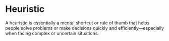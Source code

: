 # Heuristic
A heuristic is essentially a mental shortcut or rule of thumb that helps people solve problems or make decisions quickly and efficiently—especially when facing complex or uncertain situations.
